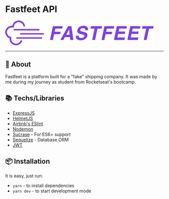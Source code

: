 # Fastfeet API

![image](./logo.png)

---

## 📖 About

Fastfeet is a platform built for a "fake" shipping company. It was made by me during my journey as student from Rocketseat's bootcamp.

## 📚 Techs/Libraries

* [ExpressJS](https://expressjs.com/) 
* [HelmetJS](https://helmetjs.github.io/)
* [Airbnb's ESlint](https://www.npmjs.com/package/eslint-config-airbnb)
* [Nodemon](https://nodemon.io/)
* [Sucrase](https://sucrase.io/) - For ES6+ support
* [Sequelize](https://sequelize.org/) - Database ORM
* [JWT](https://jwt.io/)

## 📦 Installation

It is easy, just run:

* `yarn` - to install dependencies
* `yarn dev` - to start development mode

